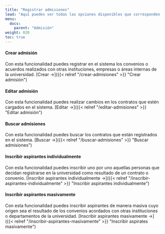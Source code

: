 ```yaml
---
title: "Registrar admisiones"
lead: "Aquí puedes ver todas las opciones disponibles que corresponden al registro de contratos y convenios de la universidad con otras instituciones o departamentos"
menu:
  docs:
    parent: "Admisión"
weight: 020
toc: true
---
```


#### Crear admisión

Con esta funcionalidad puedes registrar en el sistema los convenios o acuerdos realizados con otras instituciones, empresas o áreas internas de la universidad. [Crear →]({{< relref "/crear-admisiones" >}} "Crear admisión")

#### Editar admisión

Con esta funcionalidad puedes realizar cambios en los contratos que estén cargados en el sistema. [Editar →]({{< relref "/editar-admisiones" >}} "Editar admisión")

#### Buscar admisiones

Con esta funcionalidad puedes buscar los contratos que están registrados en el sistema. [Buscar →]({{< relref "/buscar-admisiones" >}} "Buscar admisiones")

#### Inscribir aspirantes individualmente

Con esta funcionalidad puedes inscribir uno por uno aquellas personas que decidan registrarse en la universidad como resultado de un contrato o convenio. [Inscribir aspirantes individualmente →]({{< relref "/inscribir-aspirantes-individualmente" >}} "Inscribir aspirantes individualmente")

#### Inscribir aspirantes masivamente

Con esta funcionalidad puedes inscribir aspirantes de manera masiva cuyo origen sea el resultado de los convenios acordados con otras instituciones o departamentos de la universidad. [Inscribir aspirantes masivamente →]({{< relref "/inscribir-aspirantes-masivamente" >}} "Inscribir aspirates masivamente")

